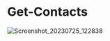 # Get-Contacts
![Screenshot_20230725_122838](https://github.com/HHovhannisyan/Get-Contacts/assets/115705782/d024f08e-5d8e-4c59-84b5-f9dcc8ce8a1b)
